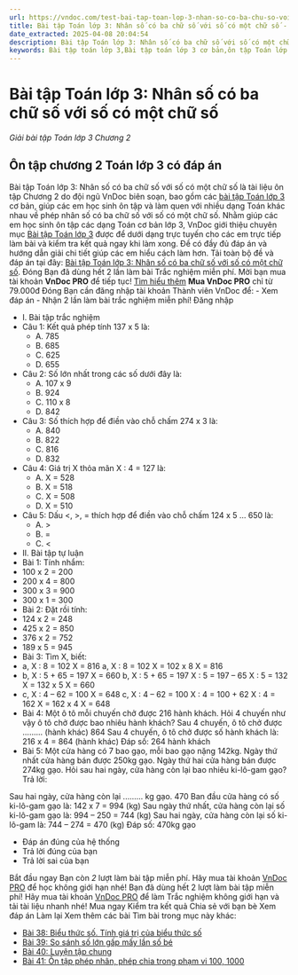 ```yaml
---
url: https://vndoc.com/test-bai-tap-toan-lop-3-nhan-so-co-ba-chu-so-voi-so-co-mot-chu-so-208253
title: Bài tập Toán lớp 3: Nhân số có ba chữ số với số có một chữ số - Giải bài tập Toán lớp 3 Chương 2 - VnDoc.com
date_extracted: 2025-04-08 20:04:54
description: Bài tập Toán lớp 3: Nhân số có ba chữ số với số có một chữ số là bài tập ôn tập trực tuyến với nhiều dạng bài khác nhau có đáp án cho các em trực tiếp làm bài và kiểm tra kết quả ngay khi làm xong.
keywords: Bài tập toán lớp 3,Bài tập toán lớp 3 cơ bản,ôn tập Toán lớp 3,ôn tập Toán lớp 3 kì 1,ôn tập Toán lớp 3 chương 2,Luyện tập Toán lớp 3,Toán lớp 3,Giải Toán 3,nhân số có ba chữ số với số có một chữ số
---
```


# Bài tập Toán lớp 3: Nhân số có ba chữ số với số có một chữ số
 _Giải bài tập Toán lớp 3 Chương 2_
## Ôn tập chương 2 Toán lớp 3 có đáp án
Bài tập Toán lớp 3: Nhân số có ba chữ số với số có một chữ số là tài liệu ôn tập Chương 2 do đội ngũ VnDoc biên soạn, bao gồm các [bài tập Toán lớp 3](<https://vndoc.com/bai-tap-toan-lop3>) cơ bản, giúp các em học sinh ôn tập và làm quen với nhiều dạng Toán khác nhau về phép nhân số có ba chữ số với số có một chữ số.
Nhằm giúp các em học sinh ôn tập các dạng Toán cơ bản lớp 3, VnDoc giới thiệu chuyên mục [Bài tập Toán lớp 3](<https://vndoc.com/test-toan-lop3>) được để dưới dạng trực tuyến cho các em trực tiếp làm bài và kiểm tra kết quả ngay khi làm xong. Đề có đầy đủ đáp án và hướng dẫn giải chi tiết giúp các em hiểu cách làm hơn.
Tải toàn bộ đề và đáp án tại đây: [Bài tập Toán lớp 3: Nhân số có ba chữ số với số có một chữ số](<https://vndoc.com/bai-tap-toan-lop-3-nhan-so-co-ba-chu-so-voi-so-co-mot-chu-so-204230>).
Đóng
Bạn đã dùng hết 2 lần làm bài Trắc nghiệm miễn phí. Mời bạn mua tài khoản **VnDoc PRO** để tiếp tục\! [Tìm hiểu thêm](</pro>)
**Mua VnDoc PRO** chỉ từ 79.000đ
Đóng
Bạn cần đăng nhập tài khoản Thành viên VnDoc để:
\- Xem đáp án
\- Nhận 2 lần làm bài trắc nghiệm miễn phí\!
Đăng nhập 
  * I. Bài tập trắc nghiệm
  * Câu 1: Kết quả phép tính 137 x 5 là:
    * A. 785 
    * B. 685 
    * C. 625 
    * D. 655 
  * Câu 2: Số lớn nhất trong các số dưới đây là:
    * A. 107 x 9 
    * B. 924 
    * C. 110 x 8 
    * D. 842 
  * Câu 3: Số thích hợp để điền vào chỗ chấm 274 x 3 là:
    * A. 840 
    * B. 822 
    * C. 816 
    * D. 832 
  * Câu 4: Giá trị X thỏa mãn X : 4 = 127 là:
    * A. X = 528 
    * B. X = 518 
    * C. X = 508 
    * D. X = 510 
  * Câu 5: Dấu <, >, = thích hợp để điền vào chỗ chấm 124 x 5 … 650 là:
    * A. >
    * B. = 
    * C. <
  * II. Bài tập tự luận
  * Bài 1: Tính nhẩm:
  * 100 x 2 =
200 
  * 200 x 4 =
800 
  * 300 x 3 =
900 
  * 300 x 1 =
300 
  * Bài 2: Đặt rồi tính:
  * 124 x 2 =
248 
  * 425 x 2 =
850 
  * 376 x 2 =
752 
  * 189 x 5 =
945 
  * Bài 3: Tìm X, biết:
  * a, X : 8 = 102
X =
816 
a, X : 8 = 102
X = 102 x 8
X = 816
  * b, X : 5 + 65 = 197
X =
660 
b, X : 5 + 65 = 197
X : 5 = 197 – 65
X : 5 = 132
X = 132 x 5
X = 660
  * c, X : 4 – 62 = 100
X =
648 
c, X : 4 – 62 = 100
X : 4 = 100 + 62
X : 4 = 162
X = 162 x 4
X = 648
  * Bài 4: Một ô tô mỗi chuyến chở được 216 hành khách. Hỏi 4 chuyến như vậy ô tô chở được bao nhiêu hành khách?
Sau 4 chuyến, ô tô chở được ......... \(hành khác\)
864 
Sau 4 chuyến, ô tô chở được số hành khách là:
216 x 4 = 864 \(hành khác\)
Đáp số: 264 hành khách
  * Bài 5:
Một cửa hàng có 7 bao gạo, mỗi bao gạo nặng 142kg. Ngày thứ nhất cửa hàng bán được 250kg gạo. Ngày thứ hai cửa hàng bán được 274kg gạo. Hỏi sau hai ngày, cửa hàng còn lại bao nhiêu ki-lô-gam gạo?  
Trả lời:  

Sau hai ngày, cửa hàng còn lại ......... kg gạo.
470 
Ban đầu cửa hàng có số ki-lô-gam gạo là:
142 x 7 = 994 \(kg\)
Sau ngày thứ nhất, cửa hàng còn lại số ki-lô-gam gạo là:
994 – 250 = 744 \(kg\)
Sau hai ngày, cửa hàng còn lại số ki-lô-gam là:
744 – 274 = 470 \(kg\)
Đáp số: 470kg gạo

  * Đáp án đúng của hệ thống
  * Trả lời đúng của bạn
  * Trả lời sai của bạn

Bắt đầu ngay
Bạn còn _2_ lượt làm bài tập miễn phí. Hãy mua tài khoản [VnDoc PRO](</pro>) để học không giới hạn nhé\!  Bạn đã dùng hết 2 lượt làm bài tập miễn phí\! Hãy mua tài khoản [VnDoc PRO](</pro>) để làm Trắc nghiệm không giới hạn và tải tài liệu nhanh nhé\!  Mua ngay
Kiểm tra kết quả Chia sẻ với bạn bè Xem đáp án Làm lại
Xem thêm các bài Tìm bài trong mục này khác:
  * [Bài 38: Biểu thức số. Tính giá trị của biểu thức số](</trac-nghiem-bieu-thuc-so-tinh-gia-tri-cua-bieu-thuc-so-kntt-289252>)
  * [Bài 39: So sánh số lớn gấp mấy lần số bé](</test-bai-tap-toan-lop-3-so-sanh-so-lon-gap-may-lan-so-be-208260>)
  * [Bài 40: Luyện tập chung](</trac-nghiem-bai-40-luyen-tap-chung-ket-noi-tri-thuc-289259>)
  * [Bài 41: Ôn tập phép nhân, phép chia trong phạm vi 100, 1000](</trac-nghiem-on-tap-phep-nhan-phep-chia-trong-pham-vi-100-1000-kntt-289262>)

